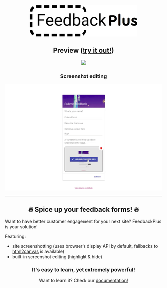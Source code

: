 <p align="center">
    <img src="docs/images/logo.png" height="100">
</p>


<h2 align="center">Preview (<a href="https://colonelparrot.github.io/feedbackplus/demos/demo.html">try it out!</a>)</h2>

<p align="center">
    <img src="docs/images/FeedbackPlus_Demo.gif">
</p>

<h3 align="center">Screenshot editing</h3>

<p align="center">
    <img src="docs/images/FeedbackPlus_Editing_Demo.gif">
</p>

---

<h2 align="center">🔥 Spice up your feedback forms! 🔥</h2>

Want to have better customer engagement for your next site? FeedbackPlus is your solution!

Featuring:

- site screenshotting (uses browser's display API by default, fallbacks to [html2canvas](https://github.com/niklasvh/html2canvas) is available)
- built-in screenshot editing (highlight & hide)

<h3 align="center">It's easy to learn, yet extremely powerful!</h3>
<p align="center">Want to learn it? Check our <a href="https://github.com/ColonelParrot/feedbackplus/wiki">documentation!</a></p>
